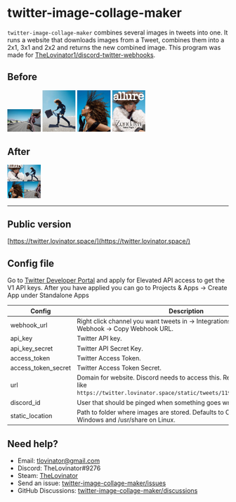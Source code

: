 # twitter-image-collage-maker

`twitter-image-collage-maker` combines several images in tweets into one.
It runs a website that downloads images from a Tweet, combines them into a 2x1, 3x1 and 2x2 and returns the new combined
image. This program was made
for [TheLovinator1/discord-twitter-webhooks](https://github.com/TheLovinator1/discord-twitter-webhooks).

## Before

<p float="left">
<img alt="Before1" src="img\EJ7n4pfU0AE6gUg.jpg" width="15%" height="15%">
<img alt="Before2" src="img\EJ7n4pfU4AARDwj.jpg" width="15%" height="15%">
<img alt="Before3" src="img\EJ7n4pfVUAA9kHQ.jpg" width="15%" height="15%">
<img alt="Before4" src="img\EJ7n4pfVUAEJskS.jpg" width="15%" height="15%">
</p>

## After

<img alt="After1" src="img\1197649654785069057.jpg" width="15%" height="15%">

---

## Public version

[https://twitter.lovinator.space/](https://twitter.lovinator.space/)

## Config file

Go to [Twitter Developer Portal](https://developer.twitter.com/en/portal/dashboard) and apply for Elevated API access to
get the V1 API keys. After you have applied you can go to Projects & Apps -> Create App under Standalone Apps

| Config              | Description                                                                                                                                            |
| ------------------- | ------------------------------------------------------------------------------------------------------------------------------------------------------ |
| webhook_url         | Right click channel you want tweets in -> Integrations -> Webhooks -> New Webhook -> Copy Webhook URL.                                                 |
| api_key             | Twitter API key.                                                                                                                                       |
| api_key_secret      | Twitter API Secret Key.                                                                                                                                |
| access_token        | Twitter Access Token.                                                                                                                                  |
| access_token_secret | Twitter Access Token Secret.                                                                                                                           |
| url                 | Domain for website. Discord needs to access this. Return image will look like `https://twitter.lovinator.space/static/tweets/1197649654785069057.png`. |
| discord_id          | User that should be pinged when something goes wrong.                                                                                                  |
| static_location     | Path to folder where images are stored. Defaults to C:\ProgramData\ on Windows and /usr/share on Linux.                                                |

## Need help?

- Email: [tlovinator@gmail.com](mailto:tlovinator@gmail.com)
- Discord: TheLovinator#9276
- Steam: [TheLovinator](https://steamcommunity.com/id/TheLovinator/)
- Send an
  issue: [twitter-image-collage-maker/issues](https://github.com/TheLovinator1/twitter-image-collage-maker/issues)
- GitHub
  Discussions: [twitter-image-collage-maker/discussions](https://github.com/TheLovinator1/twitter-image-collage-maker/discussions)
